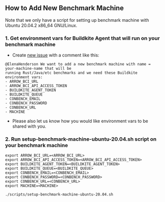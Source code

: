 ## How to Add New Benchmark Machine

Note that we only have a script for setting up benchmark machine with Ubuntu 20.04.2 x86_64 GNU/Linux.

### 1. Get environment vars for Buildkite Agent that will run on your benchmark machine
- Create [new issue](https://github.com/ursacomputing/arrow-benchmarks-ci/issues/new) with a comment like this:
```
@ElenaHenderson We want to add a new benchmark machine with name = your-machine-name that will be 
running Rust/Java/etc benchmarks and we need these Buildkite environment vars:
- ARROW_BCI_URL
- ARROW_BCI_API_ACCESS_TOKEN
- BUILDKITE_AGENT_TOKEN
- BUILDKITE_QUEUE
- CONBENCH_EMAIL
- CONBENCH_PASSWORD
- CONBENCH_URL
- MACHINE
```
- Please also let us know how you would like environment vars to be shared with you.

### 2. Run setup-benchmark-machine-ubuntu-20.04.sh script on your benchmark machine
```shell script
export ARROW_BCI_URL=<ARROW_BCI_URL>
export ARROW_BCI_API_ACCESS_TOKEN=<ARROW_BCI_API_ACCESS_TOKEN>
export BUILDKITE_AGENT_TOKEN=<BUILDKITE_AGENT_TOKEN>
export BUILDKITE_QUEUE=<BUILDKITE_QUEUE>
export CONBENCH_EMAIL=<CONBENCH_EMAIL>
export CONBENCH_PASSWORD=<CONBENCH_PASSWORD>
export CONBENCH_URL=<CONBENCH_URL>
export MACHINE=<MACHINE>

./scripts/setup-benchmark-machine-ubuntu-20.04.sh
```
